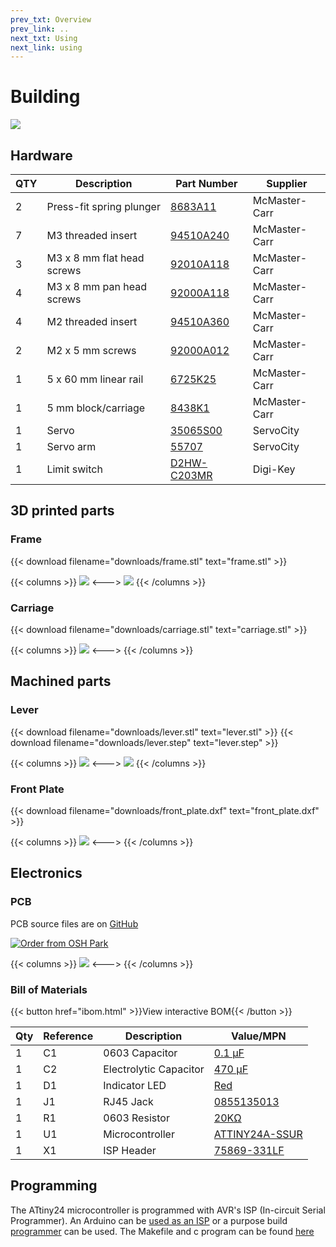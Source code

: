 ```yaml
---
prev_txt: Overview
prev_link: ..
next_txt: Using
next_link: using
---
```


# Building

![](parts.jpg)

## Hardware

| QTY | Description                | Part Number                                                                                                                                       | Supplier      | 
|-----|----------------------------|---------------------------------------------------------------------------------------------------------------------------------------------------|---------------|
| 2   | Press-fit spring plunger   | [8683A11](https://www.mcmaster.com/8683a11)                                                                                                       | McMaster-Carr | 
| 7   | M3 threaded insert         | [94510A240](https://www.mcmaster.com/94510A240/)                                                                                                  | McMaster-Carr | 
| 3   | M3 x 8 mm flat head screws | [92010A118](https://www.mcmaster.com/92010A118/)                                                                                                  | McMaster-Carr | 
| 4   | M3 x 8 mm pan head screws  | [92000A118](https://www.mcmaster.com/92000a118)                                                                                                   | McMaster-Carr | 
| 4   | M2 threaded insert         | [94510A360](https://www.mcmaster.com/94510a360)                                                                                                   | McMaster-Carr | 
| 2   | M2 x 5 mm screws           | [92000A012](https://www.mcmaster.com/92000a012)                                                                                                   | McMaster-Carr | 
| 1   | 5 x 60 mm linear rail      | [6725K25](https://www.mcmaster.com/6725K25/)                                                                                                      | McMaster-Carr | 
| 1   | 5 mm block/carriage        | [8438K1](https://www.mcmaster.com/8438K1/)                                                                                                        | McMaster-Carr | 
| 1   | Servo                      | [35065S00](https://www.servocity.com/hs-5065mg)                                                                                                   | ServoCity     | 
| 1   | Servo arm                  | [55707](https://www.servocity.com/55707-mini-aluminum-single-arm)                                                                                 | ServoCity     | 
| 1   | Limit switch               | [D2HW-C203MR](https://www.digikey.com/en/products/detail/omron-electronics-inc-emc-div/D2HW-C243MR/2754825?s=N4IgTCBcDaIFoA4CsBmAnAWgHIBEQF0BfIA) | Digi-Key      | 


## 3D printed parts
### Frame
{{< download filename="downloads/frame.stl" text="frame.stl" >}}

{{< columns >}}
![](frame.png)
<--->
![](frame_underside.png)
 {{< /columns >}}



### Carriage
{{< download filename="downloads/carriage.stl" text="carriage.stl" >}}

{{< columns >}}
![](carriage.png)
<--->
{{< /columns >}}



## Machined parts
### Lever
{{< download filename="downloads/lever.stl" text="lever.stl" >}}
{{< download filename="downloads/lever.step" text="lever.step" >}}

{{< columns >}}
![](lever.png)
<--->
![](lever_underside.png)
{{< /columns >}}


### Front Plate
{{< download filename="downloads/front_plate.dxf" text="front_plate.dxf" >}}

{{< columns >}}
![](front_plate.png)
<--->
{{< /columns >}}


## Electronics

### PCB

PCB source files are on [GitHub](https://github.com/Karpova-Lab/Lever/tree/main/pcb)

<a href="https://oshpark.com/shared_projects/nfp2wGL1"><img src="https://oshpark.com/packs/media/images/badge-5f4e3bf4bf68f72ff88bd92e0089e9cf.png" alt="Order from OSH Park"></img></a>

{{< columns >}}
![](pcb_render.png)
<--->
{{< /columns >}}


### Bill of Materials

{{< button href="ibom.html" >}}View interactive BOM{{< /button >}}

| Qty | Reference | Description            | Value/MPN                                                                                            | 
|-----|-----------|------------------------|------------------------------------------------------------------------------------------------------|
| 1   | C1        | 0603 Capacitor         | [0.1 µF](https://www.digikey.com/products/en?keywords=1276-1258-1-ND)                                | 
| 1   | C2        | Electrolytic Capacitor | [470 µF](https://www.digikey.com/products/en?keywords=P15094CT-ND)                                   | 
| 1   | D1        | Indicator LED          | [Red](https://www.digikey.com/products/en?keywords=160-1447-1-ND)                                    | 
| 1   | J1        | RJ45 Jack              | [0855135013](https://www.digikey.com/products/en?keywords=WM3553CT-ND)                               | 
| 1   | R1        | 0603 Resistor          | [20KΩ](https://www.digikey.com/en/products/detail/stackpole-electronics-inc/RNCF0603BTE20K0/2027042) | 
| 1   | U1        | Microcontroller        | [ATTINY24A-SSUR](https://www.digikey.com/products/en?keywords=ATTINY24A-SSURCT-ND)                   | 
| 1   | X1        | ISP Header             | [75869-331LF](https://www.digikey.com/products/en?keywords=609-5122-ND)                              | 


<!-- ## Assembly

### Required Tools
- Phillips screwdriver
- Soldering iron 

### Instructions
- Place brass inserts into the frame
- Screw down the linear rail -->


## Programming

The ATtiny24 microcontroller is programmed with AVR's ISP (In-circuit Serial Programmer). 
An Arduino can be [used as an ISP](https://www.arduino.cc/en/Tutorial/BuiltInExamples/ArduinoISP) or a purpose build [programmer](https://www.tindie.com/products/nsayer/usb-isp/) can be used. 
The Makefile and c program can be found [here](https://github.com/Karpova-Lab/Lever/tree/main/software/lever)


